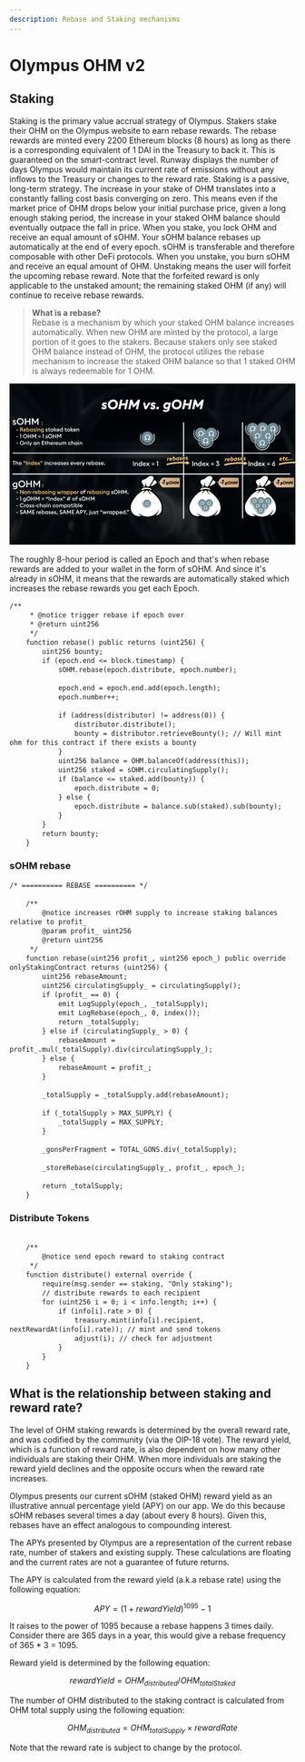 ```yaml
---
description: Rebase and Staking mechanisms
---
```


# Olympus OHM v2

## Staking&#x20;

Staking is the primary value accrual strategy of Olympus. Stakers stake their OHM on the Olympus website to earn rebase rewards. The rebase rewards are minted every 2200 Ethereum blocks (8 hours) as long as there is a corresponding equivalent of 1 DAI in the Treasury to back it. This is guaranteed on the smart-contract level. Runway displays the number of days Olympus would maintain its current rate of emissions without any inflows to the Treasury or changes to the reward rate. Staking is a passive, long-term strategy. The increase in your stake of OHM translates into a constantly falling cost basis converging on zero. This means even if the market price of OHM drops below your initial purchase price, given a long enough staking period, the increase in your staked OHM balance should eventually outpace the fall in price. When you stake, you lock OHM and receive an equal amount of sOHM. Your sOHM balance rebases up automatically at the end of every epoch. sOHM is transferable and therefore composable with other DeFi protocols. When you unstake, you burn sOHM and receive an equal amount of OHM. Unstaking means the user will forfeit the upcoming rebase reward. Note that the forfeited reward is only applicable to the unstaked amount; the remaining staked OHM (if any) will continue to receive rebase rewards.

> **What is a rebase?**\
> Rebase is a mechanism by which your staked OHM balance increases automatically. When new OHM are minted by the protocol, a large portion of it goes to the stakers. Because stakers only see staked OHM balance instead of OHM, the protocol utilizes the rebase mechanism to increase the staked OHM balance so that 1 staked OHM is always redeemable for 1 OHM.

![](<../../../.gitbook/assets/image (3).png>)

The roughly 8-hour period is called an Epoch and that's when rebase rewards are added to your wallet in the form of sOHM. And since it's already in sOHM, it means that the rewards are automatically staked which increases the rebase rewards you get each Epoch.

```solidity
/**
     * @notice trigger rebase if epoch over
     * @return uint256
     */
    function rebase() public returns (uint256) {
        uint256 bounty;
        if (epoch.end <= block.timestamp) {
            sOHM.rebase(epoch.distribute, epoch.number);

            epoch.end = epoch.end.add(epoch.length);
            epoch.number++;

            if (address(distributor) != address(0)) {
                distributor.distribute();
                bounty = distributor.retrieveBounty(); // Will mint ohm for this contract if there exists a bounty
            }
            uint256 balance = OHM.balanceOf(address(this));
            uint256 staked = sOHM.circulatingSupply();
            if (balance <= staked.add(bounty)) {
                epoch.distribute = 0;
            } else {
                epoch.distribute = balance.sub(staked).sub(bounty);
            }
        }
        return bounty;
    }
```

### sOHM rebase

```solidity
/* ========== REBASE ========== */

    /**
        @notice increases rOHM supply to increase staking balances relative to profit_
        @param profit_ uint256
        @return uint256
     */
    function rebase(uint256 profit_, uint256 epoch_) public override onlyStakingContract returns (uint256) {
        uint256 rebaseAmount;
        uint256 circulatingSupply_ = circulatingSupply();
        if (profit_ == 0) {
            emit LogSupply(epoch_, _totalSupply);
            emit LogRebase(epoch_, 0, index());
            return _totalSupply;
        } else if (circulatingSupply_ > 0) {
            rebaseAmount = profit_.mul(_totalSupply).div(circulatingSupply_);
        } else {
            rebaseAmount = profit_;
        }

        _totalSupply = _totalSupply.add(rebaseAmount);

        if (_totalSupply > MAX_SUPPLY) {
            _totalSupply = MAX_SUPPLY;
        }

        _gonsPerFragment = TOTAL_GONS.div(_totalSupply);

        _storeRebase(circulatingSupply_, profit_, epoch_);

        return _totalSupply;
    }
```

### Distribute Tokens

```solidity

    /**
        @notice send epoch reward to staking contract
     */
    function distribute() external override {
        require(msg.sender == staking, "Only staking");
        // distribute rewards to each recipient
        for (uint256 i = 0; i < info.length; i++) {
            if (info[i].rate > 0) {
                treasury.mint(info[i].recipient, nextRewardAt(info[i].rate)); // mint and send tokens
                adjust(i); // check for adjustment
            }
        }
    }
```

## What is the relationship between staking and reward rate?

The level of OHM staking rewards is determined by the overall reward rate, and was codified by the community (via the OIP-18 vote). The reward yield, which is a function of reward rate, is also dependent on how many other individuals are staking their OHM. When more individuals are staking the reward yield declines and the opposite occurs when the reward rate increases.

Olympus presents our current sOHM (staked OHM) reward yield as an illustrative annual percentage yield (APY) on our app. We do this because sOHM rebases several times a day (about every 8 hours). Given this, rebases have an effect analogous to compounding interest.

The APYs presented by Olympus are a representation of the current rebase rate, number of stakers and existing supply. These calculations are floating and the current rates are not a guarantee of future returns.

The APY is calculated from the reward yield (a.k.a rebase rate) using the following equation:

$$
APY = ( 1 + rewardYield )^{1095} - 1
$$

It raises to the power of 1095 because a rebase happens 3 times daily. Consider there are 365 days in a year, this would give a rebase frequency of 365 \* 3 = 1095.

Reward yield is determined by the following equation:

$$
rewardYield = OHM_{distributed} / OHM_{totalStaked}
$$

The number of OHM distributed to the staking contract is calculated from OHM total supply using the following equation:

$$
OHM_{distributed} = OHM_{totalSupply} \times rewardRate
$$

Note that the reward rate is subject to change by the protocol.
